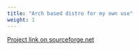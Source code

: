 ```yaml
---
title: "Arch based distro for my own use"
weight: 1
---
```



[Project link on sourceforge.net](https://sourceforge.net/projects/archfire/)
